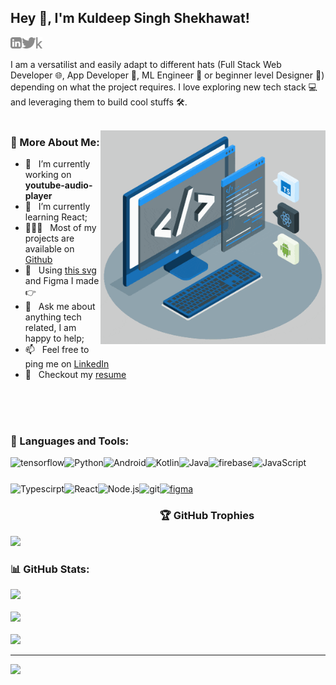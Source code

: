 ## Hey 👋, I'm Kuldeep Singh Shekhawat!
<a href='https://www.linkedin.com/in/kuldeep022/'><img align='left' alt="linkedin" src="https://github.com/Kuldeep-022/Kuldeep-022/blob/main/linkedin.svg" height='18px'/></a>
<a href='https://twitter.com/kunsh022/'><img align='left' alt="twitter" src="https://github.com/Kuldeep-022/Kuldeep-022/blob/main/twitter.svg" height='18px'/></a>
<a href='https://www.kaggle.com/kunsh22/'><img alt="kaggle" src="https://github.com/Kuldeep-022/Kuldeep-022/blob/main/kaggle.svg" height='18px'/></a>


I am a versatilist and easily adapt to different hats (Full Stack Web Developer 🌐, App Developer 📱, ML Engineer 🤖 or beginner level Designer 🎨) depending on what the project requires. I love exploring new tech stack 💻 and leveraging them to build cool stuffs 🛠️. 
<br/>
<br/>

<img align="right" alt="GIF" src="https://github.com/Kuldeep-022/Kuldeep-022/blob/main/techstack.gif" width="360px"/>
  
### 🧐 More About Me:

- 🔭 &nbsp; I’m currently working on **youtube-audio-player**
- 🌱 &nbsp; I’m currently learning React; 
- 👨🏻‍💻 &nbsp; Most of my projects are available on [Github](https://github.com/Kuldeep-022?tab=repositories)
- 🎨 &nbsp; Using [this svg](https://storyset.com/illustration/javascript-frameworks/amico) and Figma I made 👉
- 💬 &nbsp; Ask me about anything tech related, I am happy to help;
- 📫 &nbsp; Feel free to ping me on [LinkedIn](https://www.linkedin.com/in/kuldeep022/)
- 📝 &nbsp; Checkout my [resume](https://drive.google.com/file/d/1LKArmhcvE0YYXUZSxJGHnvXhdA9qNfBK/view?usp=sharing)

<br>
<br>
<br>

### 🔨 Languages and Tools:
<a href="https://www.tensorflow.org" target="_blank"> <img align="left" src="https://raw.githubusercontent.com/rahul-jha98/github_readme_icons/main/language_and_tools/square/tensorflow/tensorflow.svg" alt="tensorflow" height="42px"/> </a> 
<a href="https://www.python.org" target="_blank"><img align="left" alt="Python" height ="42px" src="https://raw.githubusercontent.com/rahul-jha98/github_readme_icons/main/language_and_tools/square/python/python.svg"></a>
<a href="https://developer.android.com" target="_blank"> <img align="left" alt="Android" height ="42px" src="https://raw.githubusercontent.com/rahul-jha98/github_readme_icons/main/language_and_tools/square/android/android.svg"> </a>
<a href="https://kotlinlang.org" target="_blank"><img align="left" alt="Kotlin" height ="42px" src="https://raw.githubusercontent.com/rahul-jha98/github_readme_icons/main/language_and_tools/square/kotlin/kotlin.svg"></a>
<a href="https://www.java.com" target="_blank"><img align="left" alt="Java" height ="42px" src="https://raw.githubusercontent.com/rahul-jha98/github_readme_icons/main/language_and_tools/square/java/java.svg"></a>
<a href="https://firebase.google.com/" target="_blank"> <img align="left" src="https://raw.githubusercontent.com/rahul-jha98/github_readme_icons/main/language_and_tools/square/firebase/firebase.svg" alt="firebase" height ="42px"/> </a>
<a href="https://developer.mozilla.org/en-US/docs/Web/JavaScript" target="_blank"> <img align="left" alt="JavaScript" height ="42px"  src="https://raw.githubusercontent.com/rahul-jha98/github_readme_icons/main/language_and_tools/square/javascript/javascript.svg"> </a>
<a href="https://www.typescriptlang.org/" target="_blank"><img align="left" alt="Typescirpt" height ="42px" src="https://raw.githubusercontent.com/rahul-jha98/github_readme_icons/main/language_and_tools/square/typescript/typescript.svg"></a>
<a href="https://reactjs.org/" target="_blank"> <img align="left" alt="React" height ="42px" src="https://raw.githubusercontent.com/rahul-jha98/github_readme_icons/main/language_and_tools/square/react/react.svg"></a>
<a href="https://nodejs.org" target="_blank"><img align="left" alt="Node.js" height ="42px" src="https://raw.githubusercontent.com/rahul-jha98/github_readme_icons/main/language_and_tools/square/node/node.svg"></a>
<a href="https://git-scm.com/" target="_blank"> <img src="https://raw.githubusercontent.com/rahul-jha98/github_readme_icons/main/language_and_tools/square/git-scm/git-scm.svg" align="left" alt="git" height='42px'/> </a>
<a href="https://www.figma.com/" target="_blank"> <img src="https://raw.githubusercontent.com/rahul-jha98/github_readme_icons/main/language_and_tools/square/figma/figma.svg" alt="figma" height='42px'/> </a>
<br>

### 🏆 GitHub Trophies
![](https://github-profile-trophy.vercel.app/?username=Kuldeep-022&theme=radical&no-frame=false&no-bg=true&margin-w=4)
<br>
### 📊 GitHub Stats:
![](https://github-readme-stats.vercel.app/api?username=Kuldeep-022&theme=holi&hide_border=false&include_all_commits=true&count_private=false)<br/><br>
![](https://nirzak-streak-stats.vercel.app/?user=Kuldeep-022&theme=holi&hide_border=false)<br/>
<br>
![](https://github-readme-stats.vercel.app/api/top-langs/?username=Kuldeep-022&theme=holi&hide_border=false&include_all_commits=true&count_private=false&layout=compact)


---
[![](https://visitcount.itsvg.in/api?id=Kuldeep-022&icon=0&color=0)](https://visitcount.itsvg.in)
